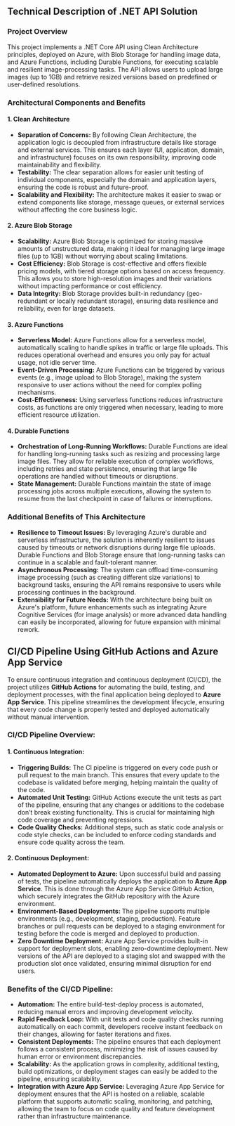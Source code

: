 <h2>Technical Description of .NET API Solution</h2>

<h3>Project Overview</h3>
<p>This project implements a .NET Core API using Clean Architecture principles, deployed on Azure, with Blob Storage for handling image data, and Azure Functions, including Durable Functions, for executing scalable and resilient image-processing tasks. The API allows users to upload large images (up to 1GB) and retrieve resized versions based on predefined or user-defined resolutions.</p>

<h3>Architectural Components and Benefits</h3>

<h4>1. Clean Architecture</h4>
<ul>
    <li><strong>Separation of Concerns:</strong> By following Clean Architecture, the application logic is decoupled from infrastructure details like storage and external services. This ensures each layer (UI, application, domain, and infrastructure) focuses on its own responsibility, improving code maintainability and flexibility.</li>
    <li><strong>Testability:</strong> The clear separation allows for easier unit testing of individual components, especially the domain and application layers, ensuring the code is robust and future-proof.</li>
    <li><strong>Scalability and Flexibility:</strong> The architecture makes it easier to swap or extend components like storage, message queues, or external services without affecting the core business logic.</li>
</ul>

<h4>2. Azure Blob Storage</h4>
<ul>
    <li><strong>Scalability:</strong> Azure Blob Storage is optimized for storing massive amounts of unstructured data, making it ideal for managing large image files (up to 1GB) without worrying about scaling limitations.</li>
    <li><strong>Cost Efficiency:</strong> Blob Storage is cost-effective and offers flexible pricing models, with tiered storage options based on access frequency. This allows you to store high-resolution images and their variations without impacting performance or cost efficiency.</li>
    <li><strong>Data Integrity:</strong> Blob Storage provides built-in redundancy (geo-redundant or locally redundant storage), ensuring data resilience and reliability, even for large datasets.</li>
</ul>

<h4>3. Azure Functions</h4>
<ul>
    <li><strong>Serverless Model:</strong> Azure Functions allow for a serverless model, automatically scaling to handle spikes in traffic or large file uploads. This reduces operational overhead and ensures you only pay for actual usage, not idle server time.</li>
    <li><strong>Event-Driven Processing:</strong> Azure Functions can be triggered by various events (e.g., image upload to Blob Storage), making the system responsive to user actions without the need for complex polling mechanisms.</li>
    <li><strong>Cost-Effectiveness:</strong> Using serverless functions reduces infrastructure costs, as functions are only triggered when necessary, leading to more efficient resource utilization.</li>
</ul>

<h4>4. Durable Functions</h4>
<ul>
    <li><strong>Orchestration of Long-Running Workflows:</strong> Durable Functions are ideal for handling long-running tasks such as resizing and processing large image files. They allow for reliable execution of complex workflows, including retries and state persistence, ensuring that large file operations are handled without timeouts or disruptions.</li>
    <li><strong>State Management:</strong> Durable Functions maintain the state of image processing jobs across multiple executions, allowing the system to resume from the last checkpoint in case of failures or interruptions.</li>
</ul>

<h3>Additional Benefits of This Architecture</h3>
<ul>
    <li><strong>Resilience to Timeout Issues:</strong> By leveraging Azure's durable and serverless infrastructure, the solution is inherently resilient to issues caused by timeouts or network disruptions during large file uploads. Durable Functions and Blob Storage ensure that long-running tasks can continue in a scalable and fault-tolerant manner.</li>
    <li><strong>Asynchronous Processing:</strong> The system can offload time-consuming image processing (such as creating different size variations) to background tasks, ensuring the API remains responsive to users while processing continues in the background.</li>
    <li><strong>Extensibility for Future Needs:</strong> With the architecture being built on Azure's platform, future enhancements such as integrating Azure Cognitive Services (for image analysis) or more advanced data handling can easily be incorporated, allowing for future expansion with minimal rework.</li>
</ul>

<h2>CI/CD Pipeline Using GitHub Actions and Azure App Service</h2>

<p>To ensure continuous integration and continuous deployment (CI/CD), the project utilizes <strong>GitHub Actions</strong> for automating the build, testing, and deployment processes, with the final application being deployed to <strong>Azure App Service</strong>. This pipeline streamlines the development lifecycle, ensuring that every code change is properly tested and deployed automatically without manual intervention.</p>

<h3>CI/CD Pipeline Overview:</h3>

<h4>1. Continuous Integration:</h4>
<ul>
    <li><strong>Triggering Builds:</strong> The CI pipeline is triggered on every code push or pull request to the main branch. This ensures that every update to the codebase is validated before merging, helping maintain the quality of the code.</li>
    <li><strong>Automated Unit Testing:</strong> GitHub Actions execute the unit tests as part of the pipeline, ensuring that any changes or additions to the codebase don’t break existing functionality. This is crucial for maintaining high code coverage and preventing regressions.</li>
    <li><strong>Code Quality Checks:</strong> Additional steps, such as static code analysis or code style checks, can be included to enforce coding standards and ensure code quality across the team.</li>
</ul>

<h4>2. Continuous Deployment:</h4>
<ul>
    <li><strong>Automated Deployment to Azure:</strong> Upon successful build and passing of tests, the pipeline automatically deploys the application to <strong>Azure App Service</strong>. This is done through the Azure App Service GitHub Action, which securely integrates the GitHub repository with the Azure environment.</li>
    <li><strong>Environment-Based Deployments:</strong> The pipeline supports multiple environments (e.g., development, staging, production). Feature branches or pull requests can be deployed to a staging environment for testing before the code is merged and deployed to production.</li>
    <li><strong>Zero Downtime Deployment:</strong> Azure App Service provides built-in support for deployment slots, enabling zero-downtime deployment. New versions of the API are deployed to a staging slot and swapped with the production slot once validated, ensuring minimal disruption for end users.</li>
</ul>

<h3>Benefits of the CI/CD Pipeline:</h3>

<ul>
    <li><strong>Automation:</strong> The entire build-test-deploy process is automated, reducing manual errors and improving development velocity.</li>
    <li><strong>Rapid Feedback Loop:</strong> With unit tests and code quality checks running automatically on each commit, developers receive instant feedback on their changes, allowing for faster iterations and fixes.</li>
    <li><strong>Consistent Deployments:</strong> The pipeline ensures that each deployment follows a consistent process, minimizing the risk of issues caused by human error or environment discrepancies.</li>
    <li><strong>Scalability:</strong> As the application grows in complexity, additional testing, build optimizations, or deployment stages can easily be added to the pipeline, ensuring scalability.</li>
    <li><strong>Integration with Azure App Service:</strong> Leveraging Azure App Service for deployment ensures that the API is hosted on a reliable, scalable platform that supports automatic scaling, monitoring, and patching, allowing the team to focus on code quality and feature development rather than infrastructure maintenance.</li>
</ul>
